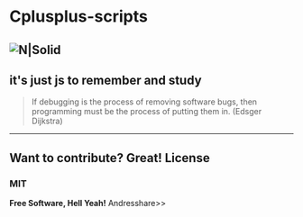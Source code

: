 # Cplusplus-scripts
![N|Solid](https://www.canva.com/design/DACgLUJ5_lQ/-EA7j0-Ldt3Iop2ikXTX3A/view?utm_content=DACgLUJ5_lQ&utm_campaign=designshare&utm_medium=link&utm_source=sharebutton)
----
it's  just js to remember and study
----
>If debugging is the process of removing software bugs, then programming must be the process of putting them in. (Edsger Dijkstra)
----
Want to contribute? Great!
License
----
### MIT
**Free Software, Hell Yeah!**
Andresshare>>
